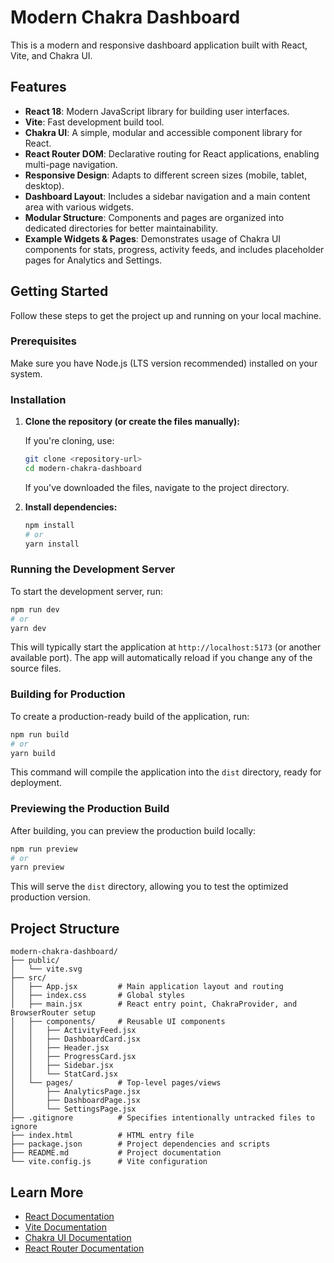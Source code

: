 # Modern Chakra Dashboard

This is a modern and responsive dashboard application built with React, Vite, and Chakra UI.

## Features

*   **React 18**: Modern JavaScript library for building user interfaces.
*   **Vite**: Fast development build tool.
*   **Chakra UI**: A simple, modular and accessible component library for React.
*   **React Router DOM**: Declarative routing for React applications, enabling multi-page navigation.
*   **Responsive Design**: Adapts to different screen sizes (mobile, tablet, desktop).
*   **Dashboard Layout**: Includes a sidebar navigation and a main content area with various widgets.
*   **Modular Structure**: Components and pages are organized into dedicated directories for better maintainability.
*   **Example Widgets & Pages**: Demonstrates usage of Chakra UI components for stats, progress, activity feeds, and includes placeholder pages for Analytics and Settings.

## Getting Started

Follow these steps to get the project up and running on your local machine.

### Prerequisites

Make sure you have Node.js (LTS version recommended) installed on your system.

### Installation

1.  **Clone the repository (or create the files manually):**

    If you're cloning, use:
    ```bash
    git clone <repository-url>
    cd modern-chakra-dashboard
    ```

    If you've downloaded the files, navigate to the project directory.

2.  **Install dependencies:**

    ```bash
    npm install
    # or
    yarn install
    ```

### Running the Development Server

To start the development server, run:

```bash
npm run dev
# or
yarn dev
```

This will typically start the application at `http://localhost:5173` (or another available port). The app will automatically reload if you change any of the source files.

### Building for Production

To create a production-ready build of the application, run:

```bash
npm run build
# or
yarn build
```

This command will compile the application into the `dist` directory, ready for deployment.

### Previewing the Production Build

After building, you can preview the production build locally:

```bash
npm run preview
# or
yarn preview
```

This will serve the `dist` directory, allowing you to test the optimized production version.

## Project Structure

```
modern-chakra-dashboard/
├── public/
│   └── vite.svg
├── src/
│   ├── App.jsx         # Main application layout and routing
│   ├── index.css       # Global styles
│   ├── main.jsx        # React entry point, ChakraProvider, and BrowserRouter setup
│   ├── components/     # Reusable UI components
│   │   ├── ActivityFeed.jsx
│   │   ├── DashboardCard.jsx
│   │   ├── Header.jsx
│   │   ├── ProgressCard.jsx
│   │   ├── Sidebar.jsx
│   │   └── StatCard.jsx
│   └── pages/          # Top-level pages/views
│       ├── AnalyticsPage.jsx
│       ├── DashboardPage.jsx
│       └── SettingsPage.jsx
├── .gitignore          # Specifies intentionally untracked files to ignore
├── index.html          # HTML entry file
├── package.json        # Project dependencies and scripts
├── README.md           # Project documentation
└── vite.config.js      # Vite configuration
```

## Learn More

*   [React Documentation](https://react.dev/)
*   [Vite Documentation](https://vitejs.dev/)
*   [Chakra UI Documentation](https://chakra-ui.com/)
*   [React Router Documentation](https://reactrouter.com/en/main)
